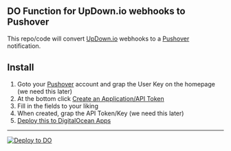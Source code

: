## DO Function for UpDown.io webhooks to Pushover
This repo/code will convert [UpDown.io] webhooks to a [Pushover] notification.

## Install
1. Goto your [Pushover] account and grap the User Key on the homepage (we need this later)
2. At the bottom click [Create an Application/API Token](https://pushover.net/apps/build)
3. Fill in the fields to your liking
4. When created, grap the API Token/Key (we need this later)
5. [Deploy this to DigitalOcean Apps](https://cloud.digitalocean.com/apps/new?repo=https://github.com/MarcHagen/function-updownio-to-pushover/tree/main)


 ---
[![Deploy to DO](https://www.deploytodo.com/do-btn-blue.svg)](https://cloud.digitalocean.com/apps/new?repo=https://github.com/{REPO-OWNER}/{REPO-NAME}/tree/{BRANCH-NAME})

[Pushover]: https://pushover.net
[UpDown.io]: https://updown.io
[DigitalOcean]: https://m.do.co/c/4258a2bdda88
